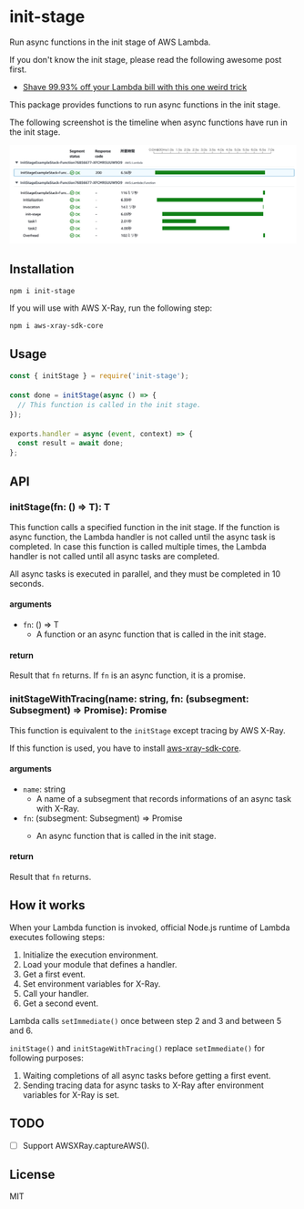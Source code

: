 # init-stage

Run async functions in the init stage of AWS Lambda.

If you don't know the init stage, please read the following awesome post first.

- [Shave 99.93% off your Lambda bill with this one weird trick](https://medium.com/@hichaelmart/shave-99-93-off-your-lambda-bill-with-this-one-weird-trick-33c0acebb2ea)

This package provides functions to run async functions in the init stage.

The following screenshot is the timeline when async functions have run in the init stage.

![Screenshot of the CloudWatch ServiceLens console](/images/tracing-example.png?raw=true)

## Installation

```
npm i init-stage
```

If you will use with AWS X-Ray, run the following step:

```
npm i aws-xray-sdk-core
```

## Usage

``` javascript
const { initStage } = require('init-stage');

const done = initStage(async () => {
  // This function is called in the init stage.
});

exports.handler = async (event, context) => {
  const result = await done;
};
```

## API

### initStage<T>(fn: () => T): T

This function calls a specified function in the init stage. If the function is async function, the Lambda handler is not called until the async task is completed.
In case this function is called multiple times, the Lambda handler is not called until all async tasks are completed.

All async tasks is executed in parallel, and they must be completed in 10 seconds.

#### arguments

- `fn`: () => T
  - A function or an async function that is called in the init stage.

#### return

Result that `fn` returns. If `fn` is an async function, it is a promise.

### initStageWithTracing<T>(name: string, fn: (subsegment: Subsegment) => Promise<T>): Promise<T>

This function is equivalent to the `initStage` except tracing by AWS X-Ray.

If this function is used, you have to install [aws-xray-sdk-core](https://www.npmjs.com/package/aws-xray-sdk-core).

#### arguments

- `name`: string
  - A name of a subsegment that records informations of an async task with X-Ray.
- `fn`: (subsegment: Subsegment) => Promise<T>
  - An async function that is called in the init stage.

#### return

Result that `fn` returns.

## How it works

When your Lambda function is invoked, official Node.js runtime of Lambda executes following steps:

1. Initialize the execution environment.
2. Load your module that defines a handler.
3. Get a first event.
4. Set environment variables for X-Ray.
5. Call your handler.
6. Get a second event.

Lambda calls `setImmediate()` once between step 2 and 3 and between 5 and 6.

`initStage()` and `initStageWithTracing()` replace `setImmediate()` for following purposes:

1. Waiting completions of all async tasks before getting a first event.
2. Sending tracing data for async tasks to X-Ray after environment variables for X-Ray is set.

## TODO

- [ ] Support AWSXRay.captureAWS().

## License

MIT
